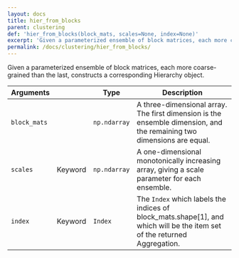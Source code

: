 ```yaml
---
layout: docs
title: hier_from_blocks
parent: clustering
def: 'hier_from_blocks(block_mats, scales=None, index=None)'
excerpt: 'Given a parameterized ensemble of block matrices, each more coarse-grained than the last, constructs a corresponding Hierarchy object.'
permalink: /docs/clustering/hier_from_blocks/
---
```

Given a parameterized ensemble of block matrices, each more coarse-grained than the last,
constructs a corresponding Hierarchy object.

| Arguments |  | Type | Description |
| --- | --- | --- | --- |
| `block_mats` | | `np.ndarray` | A three-dimensional array. The first dimension is the ensemble dimension, and the remaining two dimensions are equal. |
| `scales` | Keyword | `np.ndarray` | A one-dimensional monotonically increasing array, giving a scale parameter for each ensemble. |
| `index` | Keyword | `Index` | The `Index` which labels the indices of block_mats.shape[1], and which will be the item set of the returned Aggregation. |